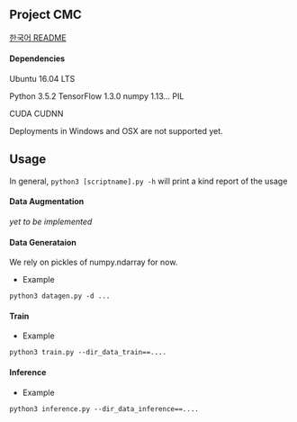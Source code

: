 ## Project CMC
[한국어 README](./README.ko.md)

#### Dependencies
Ubuntu 16.04 LTS

Python 3.5.2
TensorFlow 1.3.0
numpy 1.13...
PIL

CUDA
CUDNN

Deployments in Windows and OSX are not supported yet.

## Usage
In general, `python3 [scriptname].py -h` will print a kind report of the usage

#### Data Augmentation
*yet to be implemented*

#### Data Generataion
We rely on pickles of numpy.ndarray for now. 

* Example
```
python3 datagen.py -d ...
```

#### Train

* Example
```
python3 train.py --dir_data_train==....
```

#### Inference

* Example
```
python3 inference.py --dir_data_inference==....
```